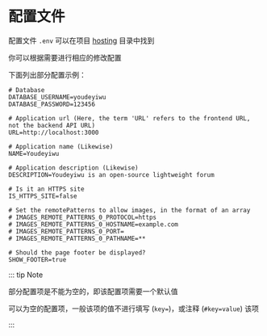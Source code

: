 # 配置文件

配置文件 ```.env``` 可以在项目 [hosting](https://github.com/dafengzhen/youdeyiwu/tree/main/hosting) 目录中找到

你可以根据需要进行相应的修改配置

下面列出部分配置示例：

```text
# Database
DATABASE_USERNAME=youdeyiwu
DATABASE_PASSWORD=123456

# Application url (Here, the term 'URL' refers to the frontend URL, not the backend API URL)
URL=http://localhost:3000

# Application name (Likewise)
NAME=Youdeyiwu

# Application description (Likewise)
DESCRIPTION=Youdeyiwu is an open-source lightweight forum

# Is it an HTTPS site
IS_HTTPS_SITE=false

# Set the remotePatterns to allow images, in the format of an array
# IMAGES_REMOTE_PATTERNS_0_PROTOCOL=https
# IMAGES_REMOTE_PATTERNS_0_HOSTNAME=example.com
# IMAGES_REMOTE_PATTERNS_0_PORT=
# IMAGES_REMOTE_PATTERNS_0_PATHNAME=**

# Should the page footer be displayed?
SHOW_FOOTER=true
```

::: tip Note

部分配置项是不能为空的，即该配置项需要一个默认值

可以为空的配置项，一般该项的值不进行填写 (```key=```)，或注释 (```#key=value```) 该项

:::
